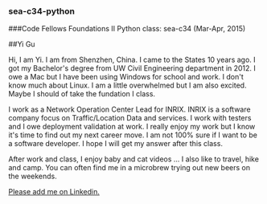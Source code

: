 ### sea-c34-python
###Code Fellows Foundations II Python class: sea-c34 (Mar-Apr, 2015)

##Yi Gu

Hi, I am Yi. I am from Shenzhen, China. I came to the States 10 years ago. I got my Bachelor's degree from UW Civil Engineering department in 2012. I owe a Mac but I have been using Windows for school and work.  I don't know much about Linux. I am a little overwhelmed but I am also excited. Maybe I should of take the fundation I class.

I work as a Network Operation Center Lead for INRIX. INRIX is a software company focus on Traffic/Location Data and services. I work with testers and I owe deployment validation at work. I really enjoy my work but I know it's time to find out my next career move.  I am not 100% sure if I want to be a software developer. I hope I will get my answer after this class.

After work and class, I enjoy baby and cat videos ... I also like to travel, hike and camp.  You can often find me in a microbrew trying out new beers on the weekends.

[Please add me on Linkedin.](http://www.linkedin.com/in/yigueit)